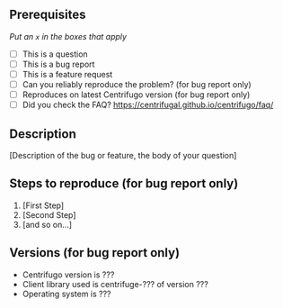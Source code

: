 ## Prerequisites

_Put an `x` in the boxes that apply_

* [ ] This is a question
* [ ] This is a bug report
* [ ] This is a feature request
* [ ] Can you reliably reproduce the problem? (for bug report only)
* [ ] Reproduces on latest Centrifugo version (for bug report only)
* [ ] Did you check the FAQ? https://centrifugal.github.io/centrifugo/faq/

## Description

[Description of the bug or feature, the body of your question]

## Steps to reproduce (for bug report only)

1. [First Step]
2. [Second Step]
3. [and so on...]

## Versions (for bug report only)

* Centrifugo version is ???
* Client library used is centrifuge-??? of version ???
* Operating system is ???
